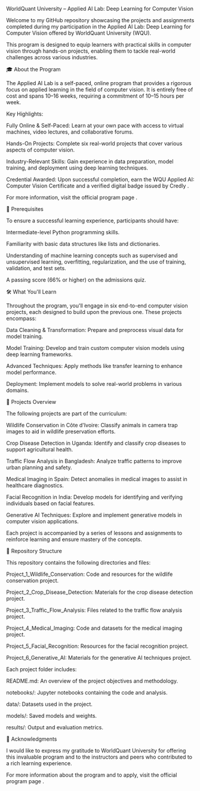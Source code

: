 WorldQuant University – Applied AI Lab: Deep Learning for Computer Vision

Welcome to my GitHub repository showcasing the projects and assignments completed during my participation in the Applied AI Lab: Deep Learning for Computer Vision offered by WorldQuant University (WQU).

This program is designed to equip learners with practical skills in computer vision through hands-on projects, enabling them to tackle real-world challenges across various industries.

🎓 About the Program

The Applied AI Lab is a self-paced, online program that provides a rigorous focus on applied learning in the field of computer vision. It is entirely free of cost and spans 10–16 weeks, requiring a commitment of 10–15 hours per week.

Key Highlights:

Fully Online & Self-Paced: Learn at your own pace with access to virtual machines, video lectures, and collaborative forums.

Hands-On Projects: Complete six real-world projects that cover various aspects of computer vision.

Industry-Relevant Skills: Gain experience in data preparation, model training, and deployment using deep learning techniques.

Credential Awarded: Upon successful completion, earn the WQU Applied AI: Computer Vision Certificate and a verified digital badge issued by Credly
.

For more information, visit the official program page
.

🧠 Prerequisites

To ensure a successful learning experience, participants should have:

Intermediate-level Python programming skills.

Familiarity with basic data structures like lists and dictionaries.

Understanding of machine learning concepts such as supervised and unsupervised learning, overfitting, regularization, and the use of training, validation, and test sets.

A passing score (66% or higher) on the admissions quiz.

🛠️ What You'll Learn

Throughout the program, you'll engage in six end-to-end computer vision projects, each designed to build upon the previous one. These projects encompass:

Data Cleaning & Transformation: Prepare and preprocess visual data for model training.

Model Training: Develop and train custom computer vision models using deep learning frameworks.

Advanced Techniques: Apply methods like transfer learning to enhance model performance.

Deployment: Implement models to solve real-world problems in various domains.

📂 Projects Overview

The following projects are part of the curriculum:

Wildlife Conservation in Côte d'Ivoire: Classify animals in camera trap images to aid in wildlife preservation efforts.

Crop Disease Detection in Uganda: Identify and classify crop diseases to support agricultural health.

Traffic Flow Analysis in Bangladesh: Analyze traffic patterns to improve urban planning and safety.

Medical Imaging in Spain: Detect anomalies in medical images to assist in healthcare diagnostics.

Facial Recognition in India: Develop models for identifying and verifying individuals based on facial features.

Generative AI Techniques: Explore and implement generative models in computer vision applications.

Each project is accompanied by a series of lessons and assignments to reinforce learning and ensure mastery of the concepts.

📄 Repository Structure

This repository contains the following directories and files:

Project_1_Wildlife_Conservation: Code and resources for the wildlife conservation project.

Project_2_Crop_Disease_Detection: Materials for the crop disease detection project.

Project_3_Traffic_Flow_Analysis: Files related to the traffic flow analysis project.

Project_4_Medical_Imaging: Code and datasets for the medical imaging project.

Project_5_Facial_Recognition: Resources for the facial recognition project.

Project_6_Generative_AI: Materials for the generative AI techniques project.

Each project folder includes:

README.md: An overview of the project objectives and methodology.

notebooks/: Jupyter notebooks containing the code and analysis.

data/: Datasets used in the project.

models/: Saved models and weights.

results/: Output and evaluation metrics.

📣 Acknowledgments

I would like to express my gratitude to WorldQuant University for offering this invaluable program and to the instructors and peers who contributed to a rich learning experience.

For more information about the program and to apply, visit the official program page
.